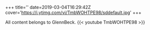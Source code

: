 +++
title=''
date=2019-03-04T16:29:42Z
cover='https://i.ytimg.com/vi/TmbWOHTPE98/sddefault.jpg'
+++

All content belongs to GlennBeck.
{{< youtube TmbWOHTPE98 >}}
